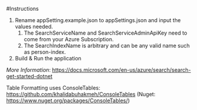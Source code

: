 #Instructions
1. Rename appSetting.example.json to appSettings.json  and input the values needed.
	1. The SearchServiceName and SearchServiceAdminApiKey need to come from your Azure Subscription.
	1. The SearchIndexName is arbitrary and can be any valid name such as person-index.
1. Build & Run the application

*More Information*: 
https://docs.microsoft.com/en-us/azure/search/search-get-started-dotnet

Table Formatting uses ConsoleTables: https://github.com/khalidabuhakmeh/ConsoleTables (Nuget: https://www.nuget.org/packages/ConsoleTables/)